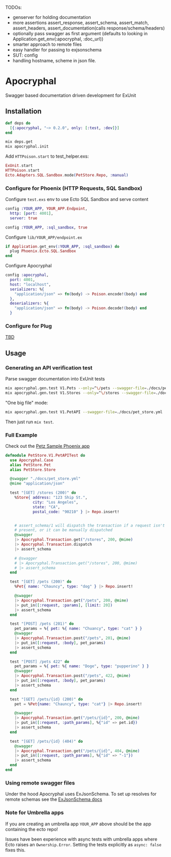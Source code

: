 TODOs:

* genserver for holding documentation
* more assertions assert_response, assert_schema, assert_match, assert_headers, assert_documentation(calls response/schema/headers)
* optionally pass swagger as first argument (defaults to looking in Application.get_env(:apocryphal, :doc_url))
* smarter approach to remote files
* easy handler for passing to exjsonschema
* SUT: config
* handling hostname, scheme in json file.

# Apocryphal

Swagger based documentation driven development for ExUnit

## Installation

```elixir
def deps do
  [{:apocryphal, "~> 0.2.0", only: [:test, :dev]}]
end
```

```bash
mix deps.get
mix apocryphal.init
```

Add `HTTPoison.start` to test_helper.exs:

```elixir
ExUnit.start
HTTPoison.start
Ecto.Adapters.SQL.Sandbox.mode(PetStore.Repo, :manual)
```

### Configure for Phoenix (HTTP Requests, SQL Sandbox)

Configure `test.exs` env to use Ecto SQL Sandbox and serve content

```elixir
config :YOUR_APP, YOUR_APP.Endpoint,
  http: [port: 4001],
  server: true

config :YOUR_APP, :sql_sandbox, true
```

Configure `lib/YOUR_APP/endpoint.ex`
```elixir
if Application.get_env(:YOUR_APP, :sql_sandbox) do
  plug Phoenix.Ecto.SQL.Sandbox
end
```

Configure Apocryphal

```elixir
config :apocryphal,
  port: 4001,
  host: "localhost",
  serializers: %{
    "application/json" => fn(body) -> Poison.encode!(body) end
  },
  deserializers: %{
    "application/json" => fn(body) -> Poison.decode!(body) end
  }
```

### Configure for Plug

[TBD](https://github.com/coryodaniel/apocryphal/issues/4)


## Usage

### Generating an API verification test

Parse swagger documentation into ExUnit tests
```bash
mix apocryphal.gen.test V1.Pets --only=^\/pets --swagger-file=./docs/pet_store.yml
mix apocryphal.gen.test V1.Stores --only=^\/stores --swagger-file=./docs/pet_store.yml
```

"One big file" mode:
```bash
mix apocryphal.gen.test V1.PetAPI --swagger-file=./docs/pet_store.yml
```

Then just run `mix test`.

### Full Example

Check out the [Petz Sample Phoenix app](http://github.com/coryodaniel/petz)


```elixir
defmodule PetStore.V1.PetAPITest do
  use Apocryphal.Case
  alias PetStore.Pet
  alias PetStore.Store

  @swagger "./docs/pet_store.yml"
  @mime "application/json"

  test "[GET] /stores (200)" do
    %Store{ address: "123 Ship St.",
            city: "Los Angeles",
            state: "CA",
            postal_code: "90210" } |> Repo.insert!


    # assert_schema/1 will dispatch the transaction if a request isn't
    # present, or it can be manually dispatched
    @swagger
    |> Apocryphal.Transaction.get("/stores", 200, @mime)
    |> Apocryphal.Transaction.dispatch
    |> assert_schema

    # @swagger
    # |> Apocryphal.Transaction.get("/stores", 200, @mime)
    # |> assert_schema
  end

  test "[GET] /pets (200)" do
    %Pet{ name: "Chauncy", type: "dog" } |> Repo.insert!

    @swagger
    |> Apocryphal.Transaction.get("/pets", 200, @mime)
    |> put_in([:request, :params], [limit: 20])
    |> assert_schema
  end

  test "[POST] /pets (201)" do
    pet_params = %{ pet: %{ name: "Chuancy", type: "cat" } }
    @swagger
    |> Apocryphal.Transaction.post("/pets", 201, @mime)
    |> put_in([:request, :body], pet_params)
    |> assert_schema
  end

  test "[POST] /pets 422" do
    pet_params = %{ pet: %{ name: "Doge", type: "pupperino" } }
    @swagger
    |> Apocryphal.Transaction.post("/pets", 422, @mime)
    |> put_in([:request, :body], pet_params)
    |> assert_schema
  end

  test "[GET] /pets/{id} (200)" do
    pet = %Pet{name: "Chauncy", type: "cat"} |> Repo.insert!

    @swagger
    |> Apocryphal.Transaction.get("/pets/{id}", 200, @mime)
    |> put_in([:request, :path_params], %{"id" => pet.id})
    |> assert_schema
  end

  test "[GET] /pets/{id} (404)" do
    @swagger
    |> Apocryphal.Transaction.get("/pets/{id}", 404, @mime)
    |> put_in([:request, :path_params], %{"id" => "-1"})
    |> assert_schema
  end
end
```

### Using remote swagger files

Under the hood Apocryphal uses ExJsonSchema. To set up resolves for remote schemas see the [ExJsonSchema docs](https://github.com/jonasschmidt/ex_json_schema#installation)


### Note for Umbrella apps

If you are creating an umbrella app `YOUR_APP` above should be the app containing the ecto repo!

Issues have been experience with async tests with umbrella apps where Ecto raises an `Ownership.Error`. Setting the tests explicitly as `async: false` fixes this.
